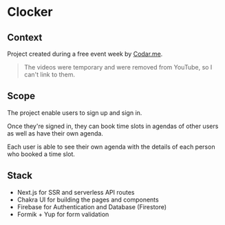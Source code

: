 # Clocker

## Context

Project created during a free event week by [Codar.me](https://codar.me/).

> The videos were temporary and were removed from YouTube, so I can't link to them.

## Scope

The project enable users to sign up and sign in.

Once they're signed in, they can book time slots in agendas of other users as well as have their own agenda.

Each user is able to see their own agenda with the details of each person who booked a time slot.

## Stack

- Next.js for SSR and serverless API routes
- Chakra UI for building the pages and components
- Firebase for Authentication and Database (Firestore)
- Formik + Yup for form validation
